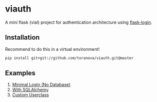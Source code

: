 # viauth
A mini flask (vial) project for authentication architecture using [flask-login](https://flask-login.readthedocs.io/en/latest/).

## Installation
Recommend to do this in a virtual environment!
```bash
pip install git+git://github.com/toranova/viauth.git@master
```

## Examples
1. [Minimal Login (No Database)](examples/basic/minimal.py)
2. [With SQLAlchemy](examples/persistdb/minimal.py)
3. [Custom Userclass](examples/persistdb/extend.py)

